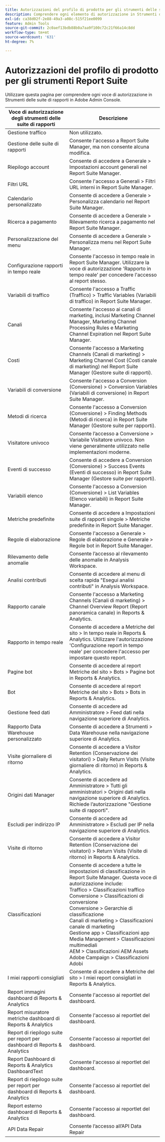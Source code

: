 ```yaml
---
title: Autorizzazioni del profilo di prodotto per gli strumenti delle suite di rapporti in Adobe Admin Console
description: Comprendere ogni elemento di autorizzazione in Strumenti delle suite di rapporti.
exl-id: ca38d02f-2e88-49a3-a08c-515f21ee0099
feature: Admin Tools
source-git-commit: 2c0aef13bdb88b0a7aa9f100c72c21f66a14c8dd
workflow-type: tm+mt
source-wordcount: '631'
ht-degree: 7%

---
```


# Autorizzazioni del profilo di prodotto per gli strumenti Report Suite

Utilizzare questa pagina per comprendere ogni voce di autorizzazione in Strumenti delle suite di rapporti in Adobe Admin Console.

| Voce di autorizzazione degli strumenti delle suite di rapporti | Descrizione |
|------|------|
| Gestione traffico | Non utilizzato. |
| Gestione delle suite di rapporti | Consente l&#39;accesso a Report Suite Manager, ma non consente alcuna modifica. |
| Riepilogo account | Consente di accedere a Generale > Impostazioni account generali nel Report Suite Manager. |
| Filtri URL | Consente l&#39;accesso a Generali > Filtri URL interni in Report Suite Manager. |
| Calendario personalizzato | Consente di accedere a Generale > Personalizza calendario nel Report Suite Manager. |
| Ricerca a pagamento | Consente di accedere a Generale > Rilevamento ricerca a pagamento nel Report Suite Manager. |
| Personalizzazione del menu | Consente di accedere a Generale > Personalizza menu nel Report Suite Manager. |
| Configurazione rapporti in tempo reale | Consente l&#39;accesso in tempo reale in Report Suite Manager. Utilizzare la voce di autorizzazione &#39;Rapporto in tempo reale&#39; per concedere l&#39;accesso al report stesso. |
| Variabili di traffico | Consente l&#39;accesso a Traffic (Traffico) > Traffic Variables (Variabili di traffico) in Report Suite Manager. |
| Canali | Consente l&#39;accesso ai canali di marketing, inclusi Marketing Channel Manager, Marketing Channel Processing Rules e Marketing Channel Expiration nel Report Suite Manager. |
| Costi | Consente l&#39;accesso a Marketing Channels (Canali di marketing) > Marketing Channel Cost (Costi canale di marketing) nel Report Suite Manager (Gestore suite di rapporti). |
| Variabili di conversione | Consente l&#39;accesso a Conversion (Conversione) > Conversion Variables (Variabili di conversione) in Report Suite Manager. |
| Metodi di ricerca | Consente l&#39;accesso a Conversion (Conversione) > Finding Methods (Metodi di ricerca) in Report Suite Manager (Gestore suite per rapporti). |
| Visitatore univoco | Consente l’accesso a Conversione > Variabile Visitatore univoco. Non viene generalmente utilizzato nelle implementazioni moderne. |
| Eventi di successo | Consente di accedere a Conversion (Conversione) > Success Events (Eventi di successo) in Report Suite Manager (Gestore suite per rapporti). |
| Variabili elenco | Consente l&#39;accesso a Conversion (Conversione) > List Variables (Elenco variabili) in Report Suite Manager. |
| Metriche predefinite | Consente di accedere a Impostazioni suite di rapporti singole > Metriche predefinite in Report Suite Manager. |
| Regole di elaborazione | Consente l&#39;accesso a Generale > Regole di elaborazione e Generale > Regole bot in Report Suite Manager. |
| Rilevamento delle anomalie | Consente l’accesso al rilevamento delle anomalie in Analysis Workspace. |
| Analisi contributi | Consente di accedere al menu di scelta rapida &quot;Esegui analisi contributi&quot; in Analysis Workspace. |
| Rapporto canale | Consente l&#39;accesso a Marketing Channels (Canali di marketing) > Channel Overview Report (Report panoramica canale) in Reports &amp; Analytics. |
| Rapporto in tempo reale | Consente di accedere a Metriche del sito > In tempo reale in Reports &amp; Analytics. Utilizzare l&#39;autorizzazione &#39;Configurazione report in tempo reale&#39; per concedere l&#39;accesso per impostare questo report. |
| Pagine bot | Consente di accedere al report Metriche del sito > Bots > Pagine bot in Reports &amp; Analytics. |
| Bot | Consente di accedere al report Metriche del sito > Bots > Bots in Reports &amp; Analytics. |
| Gestione feed dati | Consente di accedere ad Amministratore > Feed dati nella navigazione superiore di Analytics. |
| Rapporto Data Warehouse personalizzato | Consente di accedere a Strumenti > Data Warehouse nella navigazione superiore di Analytics. |
| Visite giornaliere di ritorno | Consente di accedere a Visitor Retention (Conservazione dei visitatori) > Daily Return Visits (Visite giornaliere di ritorno) in Reports &amp; Analytics. |
| Origini dati Manager | Consente di accedere ad Amministratore > Tutti gli amministratori > Origini dati nella navigazione superiore di Analytics. Richiede l’autorizzazione &quot;Gestione suite di rapporti&quot;. |
| Escludi per indirizzo IP | Consente di accedere ad Amministratore > Escludi per IP nella navigazione superiore di Analytics. |
| Visite di ritorno | Consente di accedere a Visitor Retention (Conservazione dei visitatori) > Return Visits (Visite di ritorno) in Reports &amp; Analytics. |
| Classificazioni | Consente di accedere a tutte le impostazioni di classificazione in Report Suite Manager. Questa voce di autorizzazione include: <br>Traffico > Classificazioni traffico<br>Conversione > Classificazioni di conversione<br>Conversione > Gerarchie di classificazione<br>Canali di marketing > Classificazioni canale di marketing<br>Gestione app > Classificazioni app<br>Media Management > Classificazioni multimediali<br>AEM > Classificazioni AEM Assets<br>Adobe Campaign > Classificazioni Adobi |
| I miei rapporti consigliati | Consente di accedere a Metriche del sito > I miei report consigliati in Reports &amp; Analytics. |
| Report immagini dashboard di Reports &amp; Analytics | Consente l&#39;accesso ai reportlet del dashboard. |
| Report misuratore metriche dashboard di Reports &amp; Analytics | Consente l&#39;accesso ai reportlet del dashboard. |
| Report di riepilogo suite per report per dashboard di Reports &amp; Analytics | Consente l&#39;accesso ai reportlet del dashboard. |
| Report Dashboard di Reports &amp; Analytics DashboardText | Consente l&#39;accesso ai reportlet del dashboard. |
| Report di riepilogo suite per report per dashboard di Reports &amp; Analytics | Consente l&#39;accesso ai reportlet del dashboard. |
| Report esterno dashboard di Reports &amp; Analytics | Consente l&#39;accesso ai reportlet del dashboard. |
| API Data Repair | Consente l’accesso all’API Data Repair |
